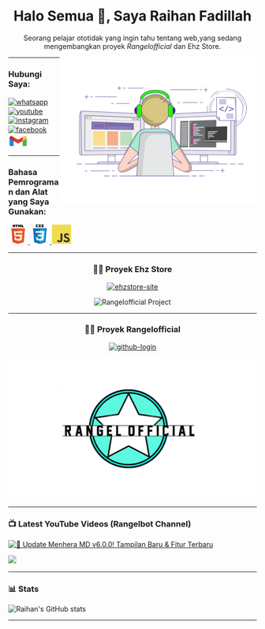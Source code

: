 <h1 align="center">Halo Semua 👋, Saya Raihan Fadillah</h1>
<p align="center">Seorang pelajar ototidak yang ingin tahu tentang web,yang sedang mengembangkan proyek <i>Rangelofficial</i> dan Ehz Store.</p>
<img align="right" alt="Coding" width="400" src="https://raw.githubusercontent.com/devSouvik/devSouvik/master/gif3.gif">

---

<h3 align="left">Hubungi Saya:</h3>
<p align="left">
<a href="https://wa.me/6281316643491" target="blank"><img align="center" src="https://www.vectorlogo.zone/logos/whatsapp/whatsapp-icon.svg" alt="whatsapp" height="30" width="40" /></a>
<a href="https://www.youtube.com/channel/UC1XLb_DoX2eNWGKjkh2epwA" target="blank"><img align="center" src="https://raw.githubusercontent.com/rahuldkjain/github-profile-readme-generator/master/src/images/icons/Social/youtube.svg" alt="youtube" height="30" width="40" /></a>
<a href="https://instagram.com/ehzstore" target="blank"><img align="center" src="https://raw.githubusercontent.com/rahuldkjain/github-profile-readme-generator/master/src/images/icons/Social/instagram.svg" alt="instagram" height="30" width="40" /></a>
<a href="https://facebook.com/raihan.fadillah" target="blank"><img align="center" src="https://raw.githubusercontent.com/rahuldkjain/github-profile-readme-generator/master/src/images/icons/Social/facebook.svg" alt="facebook" height="30" width="40" /></a>
<a href="mailto:raihan.fadillah@gmail.com" target="blank"><img align="center" src="https://raw.githubusercontent.com/rahuldkjain/github-profile-readme-generator/master/src/images/icons/Social/gmail.svg" alt="gmail" height="30" width="40" /></a>
</p>

---

<h3 align="left">Bahasa Pemrograman dan Alat yang Saya Gunakan:</h3>
<p align="left">
<a href="https://www.w3.org/html/" target="_blank" rel="noreferrer"> <img src="https://raw.githubusercontent.com/devicons/devicon/master/icons/html5/html5-original-wordmark.svg" alt="html5" width="40" height="40"/> </a>
<a href="https://www.w3schools.com/css/" target="_blank" rel="noreferrer"> <img src="https://raw.githubusercontent.com/devicons/devicon/master/icons/css3/css3-original-wordmark.svg" alt="css3" width="40" height="40"/> </a>
<a href="https://developer.mozilla.org/en-US/docs/Web/JavaScript" target="_blank" rel="noreferrer"> <img src="https://raw.githubusercontent.com/devicons/devicon/master/icons/javascript/javascript-original.svg" alt="javascript" width="40" height="40"/> </a>
</p>

---

<h3 align="center">👨‍💻 Proyek Ehz Store</h3>
<p align="center">
<a href="https://rangelofficial.github.io/RaihanFadillah/" target="_blank">
    <img src="https://custom-icon-badges.demolab.com/badge/-Kunjungi%20Situs%20Ehz%20Store-green?style=for-the-badge&logo=shopify&logoColor=white" alt="ehzstore-site"/>
</a>
</p>

<div align="center"> 
    <img src="https://raw.githubusercontent.com/Rangelofficial/Uploade-db/main/uploader/1734462234008.jpg" alt="Rangelofficial Project" width="500">
</div>

---

<h3 align="center">👨‍💻 Proyek Rangelofficial</h3>
<p align="center">
<a href="https://github.com/rangelofficial" target="_blank">
    <img src="https://custom-icon-badges.demolab.com/badge/-Login%20GitHub%20Rangelofficial-blue?style=for-the-badge&logo=github&logoColor=white" alt="github-login"/>
</a>
</p>

<div align="center"> 
    <img src="https://raw.githubusercontent.com/Rangelofficial/Uploade-db/main/uploader/1735154206994.jpg" alt="Rangelofficial Project" width="500">
</div>

---

### 📺 **Latest YouTube Videos** (Rangelbot Channel)

<!-- BEGIN YOUTUBE-CARDS -->
[![🚀 Update Menhera MD v6.0.0! Tampilan Baru & Fitur Terbaru](https://ytcards.demolab.com/?id=jMJFE_oqmfM&title=🚀+Update+Menhera+MD+v6.0.0!+Tampilan+Baru+&+Fitur+Terbaru&lang=id&timestamp=1734102064&background_color=%230d1117&title_color=%23ffffff&stats_color=%23dedede&max_title_lines=2&width=300&border_radius=5&duration=1106)](https://youtu.be/jMJFE_oqmfM?si=R46dJPm-KIG4zV3p)
<!-- END YOUTUBE-CARDS -->

[<img src="https://custom-icon-badges.demolab.com/badge/-Subscribe%20For%20More-red?style=for-the-badge&logo=video&logoColor=white"/>](https://www.youtube.com/channel/UC1XLb_DoX2eNWGKjkh2epwA?sub_confirmation=1)

---

### 📊 **Stats**

![Raihan's GitHub stats](https://github-readme-stats.vercel.app/api?username=Rangelofficial&show_icons=true&theme=gruvbox)

---
